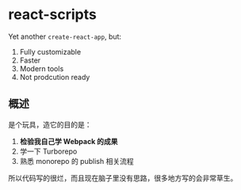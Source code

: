 # react-scripts

Yet another `create-react-app`, but:

1. Fully customizable
2. Faster
3. Modern tools
4. Not prodcution ready

## 概述

是个玩具，造它的目的是：

1. **检验我自己学 Webpack 的成果**
2. 学一下 Turborepo
3. 熟悉 monorepo 的 publish 相关流程

所以代码写的很烂，而且现在脑子里没有思路，很多地方写的会非常草生。
